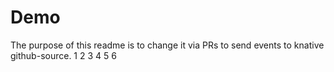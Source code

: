 # Demo

The purpose of this readme is to change it via PRs to send events to knative github-source.
1
2
3
4
5
6
